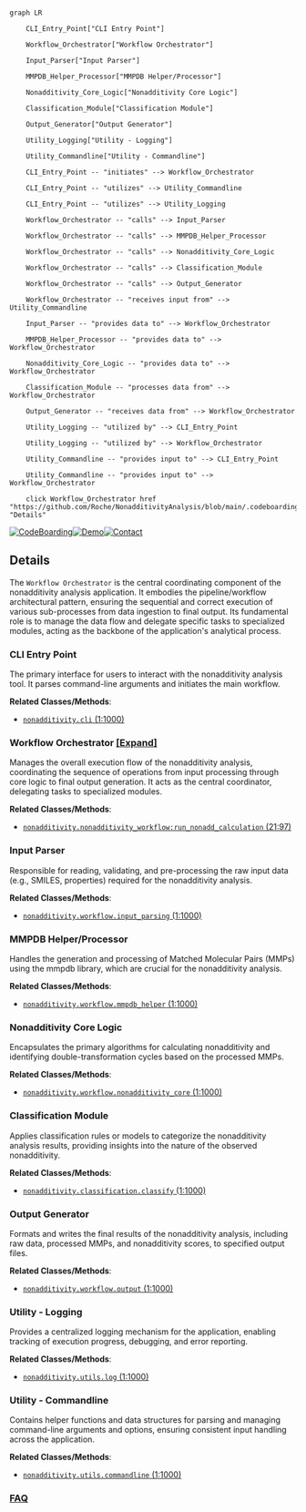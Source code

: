 ```mermaid

graph LR

    CLI_Entry_Point["CLI Entry Point"]

    Workflow_Orchestrator["Workflow Orchestrator"]

    Input_Parser["Input Parser"]

    MMPDB_Helper_Processor["MMPDB Helper/Processor"]

    Nonadditivity_Core_Logic["Nonadditivity Core Logic"]

    Classification_Module["Classification Module"]

    Output_Generator["Output Generator"]

    Utility_Logging["Utility - Logging"]

    Utility_Commandline["Utility - Commandline"]

    CLI_Entry_Point -- "initiates" --> Workflow_Orchestrator

    CLI_Entry_Point -- "utilizes" --> Utility_Commandline

    CLI_Entry_Point -- "utilizes" --> Utility_Logging

    Workflow_Orchestrator -- "calls" --> Input_Parser

    Workflow_Orchestrator -- "calls" --> MMPDB_Helper_Processor

    Workflow_Orchestrator -- "calls" --> Nonadditivity_Core_Logic

    Workflow_Orchestrator -- "calls" --> Classification_Module

    Workflow_Orchestrator -- "calls" --> Output_Generator

    Workflow_Orchestrator -- "receives input from" --> Utility_Commandline

    Input_Parser -- "provides data to" --> Workflow_Orchestrator

    MMPDB_Helper_Processor -- "provides data to" --> Workflow_Orchestrator

    Nonadditivity_Core_Logic -- "provides data to" --> Workflow_Orchestrator

    Classification_Module -- "processes data from" --> Workflow_Orchestrator

    Output_Generator -- "receives data from" --> Workflow_Orchestrator

    Utility_Logging -- "utilized by" --> CLI_Entry_Point

    Utility_Logging -- "utilized by" --> Workflow_Orchestrator

    Utility_Commandline -- "provides input to" --> CLI_Entry_Point

    Utility_Commandline -- "provides input to" --> Workflow_Orchestrator

    click Workflow_Orchestrator href "https://github.com/Roche/NonadditivityAnalysis/blob/main/.codeboarding//Workflow_Orchestrator.md" "Details"

```



[![CodeBoarding](https://img.shields.io/badge/Generated%20by-CodeBoarding-9cf?style=flat-square)](https://github.com/CodeBoarding/GeneratedOnBoardings)[![Demo](https://img.shields.io/badge/Try%20our-Demo-blue?style=flat-square)](https://www.codeboarding.org/demo)[![Contact](https://img.shields.io/badge/Contact%20us%20-%20contact@codeboarding.org-lightgrey?style=flat-square)](mailto:contact@codeboarding.org)



## Details



The `Workflow Orchestrator` is the central coordinating component of the nonadditivity analysis application. It embodies the pipeline/workflow architectural pattern, ensuring the sequential and correct execution of various sub-processes from data ingestion to final output. Its fundamental role is to manage the data flow and delegate specific tasks to specialized modules, acting as the backbone of the application's analytical process.



### CLI Entry Point

The primary interface for users to interact with the nonadditivity analysis tool. It parses command-line arguments and initiates the main workflow.





**Related Classes/Methods**:



- <a href="https://github.com/Roche/NonadditivityAnalysis/blob/main/nonadditivity/cli.py#L1-L1000" target="_blank" rel="noopener noreferrer">`nonadditivity.cli` (1:1000)</a>





### Workflow Orchestrator [[Expand]](./Workflow_Orchestrator.md)

Manages the overall execution flow of the nonadditivity analysis, coordinating the sequence of operations from input processing through core logic to final output generation. It acts as the central coordinator, delegating tasks to specialized modules.





**Related Classes/Methods**:



- <a href="https://github.com/Roche/NonadditivityAnalysis/blob/main/nonadditivity/nonadditivity_workflow.py#L21-L97" target="_blank" rel="noopener noreferrer">`nonadditivity.nonadditivity_workflow:run_nonadd_calculation` (21:97)</a>





### Input Parser

Responsible for reading, validating, and pre-processing the raw input data (e.g., SMILES, properties) required for the nonadditivity analysis.





**Related Classes/Methods**:



- <a href="https://github.com/Roche/NonadditivityAnalysis/blob/main/nonadditivity/workflow/input_parsing.py#L1-L1000" target="_blank" rel="noopener noreferrer">`nonadditivity.workflow.input_parsing` (1:1000)</a>





### MMPDB Helper/Processor

Handles the generation and processing of Matched Molecular Pairs (MMPs) using the mmpdb library, which are crucial for the nonadditivity analysis.





**Related Classes/Methods**:



- <a href="https://github.com/Roche/NonadditivityAnalysis/blob/main/nonadditivity/workflow/mmpdb_helper.py#L1-L1000" target="_blank" rel="noopener noreferrer">`nonadditivity.workflow.mmpdb_helper` (1:1000)</a>





### Nonadditivity Core Logic

Encapsulates the primary algorithms for calculating nonadditivity and identifying double-transformation cycles based on the processed MMPs.





**Related Classes/Methods**:



- <a href="https://github.com/Roche/NonadditivityAnalysis/blob/main/nonadditivity/workflow/nonadditivity_core.py#L1-L1000" target="_blank" rel="noopener noreferrer">`nonadditivity.workflow.nonadditivity_core` (1:1000)</a>





### Classification Module

Applies classification rules or models to categorize the nonadditivity analysis results, providing insights into the nature of the observed nonadditivity.





**Related Classes/Methods**:



- <a href="https://github.com/Roche/NonadditivityAnalysis/blob/main/nonadditivity/classification/classify.py#L1-L1000" target="_blank" rel="noopener noreferrer">`nonadditivity.classification.classify` (1:1000)</a>





### Output Generator

Formats and writes the final results of the nonadditivity analysis, including raw data, processed MMPs, and nonadditivity scores, to specified output files.





**Related Classes/Methods**:



- <a href="https://github.com/Roche/NonadditivityAnalysis/blob/main/nonadditivity/workflow/output.py#L1-L1000" target="_blank" rel="noopener noreferrer">`nonadditivity.workflow.output` (1:1000)</a>





### Utility - Logging

Provides a centralized logging mechanism for the application, enabling tracking of execution progress, debugging, and error reporting.





**Related Classes/Methods**:



- <a href="https://github.com/Roche/NonadditivityAnalysis/blob/main/nonadditivity/utils/log.py#L1-L1000" target="_blank" rel="noopener noreferrer">`nonadditivity.utils.log` (1:1000)</a>





### Utility - Commandline

Contains helper functions and data structures for parsing and managing command-line arguments and options, ensuring consistent input handling across the application.





**Related Classes/Methods**:



- <a href="https://github.com/Roche/NonadditivityAnalysis/blob/main/nonadditivity/utils/commandline.py#L1-L1000" target="_blank" rel="noopener noreferrer">`nonadditivity.utils.commandline` (1:1000)</a>









### [FAQ](https://github.com/CodeBoarding/GeneratedOnBoardings/tree/main?tab=readme-ov-file#faq)